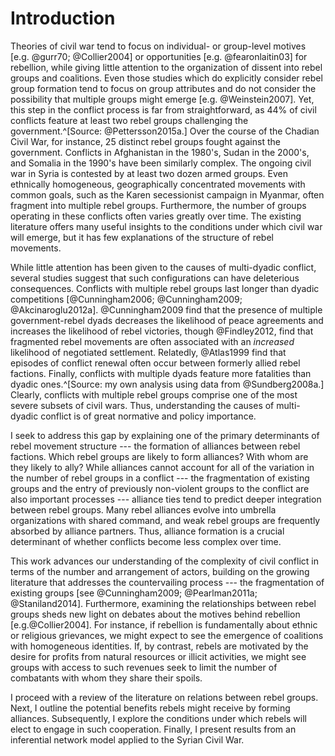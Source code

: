 # Introduction

Theories of civil war tend to focus on individual- or group-level motives [e.g. @gurr70; @Collier2004] or opportunities [e.g. @fearonlaitin03] for rebellion, while giving little attention to the organization of dissent into rebel groups and coalitions. Even those studies which do explicitly consider rebel group formation tend to focus on group attributes and do not consider the possibility that multiple groups might emerge [e.g. @Weinstein2007]. Yet, this step in the conflict process is far from straightforward, as 44% of civil conflicts feature at least two rebel groups challenging the government.^[Source: @Pettersson2015a.] Over the course of the Chadian Civil War, for instance, 25 distinct rebel groups fought against the government. Conflicts in Afghanistan in the 1980's, Sudan in the 2000's, and Somalia in the 1990's have been similarly complex. The ongoing civil war in Syria is contested by at least two dozen armed groups. Even ethnically homogeneous, geographically concentrated movements with common goals, such as the Karen secessionist campaign in Myanmar, often fragment into multiple rebel groups. Furthermore, the number of groups operating in these conflicts often varies greatly over time. The existing literature offers many useful insights to the conditions under which civil war will emerge, but it has few explanations of the structure of rebel movements.

While little attention has been given to the causes of multi-dyadic conflict, several studies suggest that such configurations can have deleterious consequences. Conflicts with multiple rebel groups last longer than dyadic competitions [@Cunningham2006; @Cunningham2009; @Akcinaroglu2012a]. @Cunningham2009 find that the presence of multiple government-rebel dyads decreases the likelihood of peace agreements and increases the likelihood of rebel victories, though @Findley2012, find that fragmented rebel movements are often associated with an *increased* likelihood of negotiated settlement. Relatedly, @Atlas1999 find that episodes of conflict renewal often occur between formerly allied rebel factions. Finally, conflicts with multiple dyads feature more fatalities than dyadic ones.^[Source: my own analysis using data from @Sundberg2008a.] Clearly, conflicts with multiple rebel groups comprise one of the most severe subsets of civil wars. Thus, understanding the causes of multi-dyadic conflict is of great normative and policy importance.

I seek to address this gap by explaining one of the primary determinants of rebel movement structure --- the formation of alliances between rebel factions. Which rebel groups are likely to form alliances? With whom are they likely to ally? While alliances cannot account for all of the variation in the number of rebel groups in a conflict --- the fragmentation of existing groups and the entry of previously non-violent groups to the conflict are also important processes --- alliance ties tend to predict deeper integration between rebel groups. Many rebel alliances evolve into umbrella organizations with shared command, and weak rebel groups are frequently absorbed by alliance partners. Thus, alliance formation is a crucial determinant of whether conflicts become less complex over time.

This work advances our understanding of the complexity of civil conflict in terms of the number and arrangement of actors, building on the growing literature that addresses the countervailing process --- the fragmentation of existing groups [see @Cunningham2009; @Pearlman2011a; @Staniland2014]. Furthermore, examining the relationships between rebel groups sheds new light on debates about the motives behind rebellion [e.g.@Collier2004]. For instance, if rebellion is fundamentally about ethnic or religious grievances, we might expect to see the emergence of coalitions with homogeneous identities. If, by contrast, rebels are motivated by the desire for profits from natural resources or illicit activities, we might see groups with access to such revenues seek to limit the number of combatants with whom they share their spoils.

I proceed with a review of the literature on relations between rebel groups. Next, I outline the potential benefits rebels might receive by forming alliances. Subsequently, I explore the conditions under which rebels will elect to engage in such cooperation. Finally, I present results from an inferential network model applied to the Syrian Civil War.

<!-- I proceed with a more detailed discussion of this project's contributions to the existing literature. Subsequently, I articulate a theoretical framework that establishes the set of dissidents from which rebel groups emerge. Next I offer a theory relating the structure of this dissident network to the number of rebel groups that participate in a conflict, followed by a theory of what shapes the dissident network itself. After detailing a research design for testing these propositions, I provide two pilot studies. The first demonstrates the dissident network approach in the context of the Israel-Palestine conflict. The second uses a panel analysis to identify a link between international support, a factor that I argue is an important determinant of the evolution of the dissident network, and the formation of new rebel groups. -->
